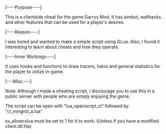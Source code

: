 [----Purpose----]

This is a clientside cheat for the game Garrys Mod. It has aimbot, wallhacks and other
features that can be used for a player's desires.

[----Reason----]

I was bored and wanted to make a simple script using GLua. Also, I found it
interesting to learn about cheats and how they operate.

[----Inner Workings----]

It uses hooks and functions to draw tracers, halos and general statistics
for the player to utilize in-game.

[---Misc.---]

Note: Although I made a cheating script, I discourage you to use this in a public server 
with people who are simply enjoying the game.

The script can be open with "lua_openscript_cl" followed by "cl_mingrot_a.lua"

sv_allowcslua must be set to 1 for it to work. (Unless if you have a modified client.dll file)
